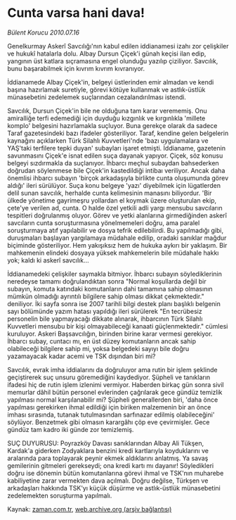 # Cunta varsa hani dava!

*Bülent Korucu 2010.07.16*

<td class="columnist-detail">
<p>Genelkurmay Askerî Savcılığı'nın kabul edilen iddianamesi izahı zor çelişkiler ve hukukî hatalarla dolu. Albay Dursun Çiçek'i günah keçisi ilan edip, yangının üst katlara sıçramasına engel olunduğu yazılıp çiziliyor. Savcılık, bunu başarabilmek için kıvrım kıvrım kıvranıyor.</p>
<p>
<div id="haberMetinDiv">
<p>İddianamede Albay Çiçek'in, belgeyi üstlerinden emir almadan ve kendi başına hazırlamak suretiyle, görevi kötüye kullanmak ve astlık-üstlük münasebetini zedelemek suçlarından cezalandırılması istendi.
<p>Savcılık, Dursun Çiçek'in bile ne olduğuna tam karar verememiş. Onu amiralliğe terfi edemediği için duyduğu kızgınlık ve kırgınlıkla 'millete komplo' belgesini hazırlamakla suçluyor. Buna gerekçe olarak da sadece Taraf gazetesindeki bazı ifadeler gösteriliyor. Taraf, kendine gelen belgelerin kaynağını açıklarken Türk Silahlı Kuvvetleri'nde 'bazı uygulamalara ve YAŞ'taki terfilere tepki duyan' subayları işaret etmişti. İddianame, gazetenin savunmasını Çiçek'e isnat edilen suça dayanak yapıyor. Çiçek, söz konusu belgeyi sızdırmakla da suçlanıyor. İhbarcı meçhul subaydan bahsederken doğrudan söylenmese bile Çiçek'in kastedildiği intibaı veriliyor. Ancak daha önemlisi ihbarcı subayın 'birçok arkadaşıyla birlikte cunta oluşumunda görev aldığı' ileri sürülüyor. Suça konu belgeye 'yazı' diyebilmek için lügatlerden delil sunan savcılık, herhalde cunta kelimesinin manasını biliyordur. 'Bir ülkede yönetime gayrimeşru yollardan el koymak üzere oluşturulan ekip, çete'ye verilen ad, cunta. O halde özel yetkili adli yargı mensubu savcıların tespitleri doğrulanmış oluyor. Görev ve yetki alanlarına girmediğinden askerî savcıların cunta soruşturmasına yönelmemeleri doğru, ama paralel soruşturmaya atıf yapılabilir ve dosya tefrik edilebilirdi. Bu yapılmadığı gibi, duruşmaları başlayan yargılamaya müdahale edilip, oradaki sanıklar mağdur biçiminde gösteriliyor. Hem yakışıksız hem de hukuka aykırı bir yaklaşım. Bir mahkemenin elindeki dosyaya yüksek mahkemelerin bile müdahale hakkı yok; kaldı ki askerî savcılık...
<p>İddianamedeki çelişkiler saymakla bitmiyor. İhbarcı subayın söylediklerinin neredeyse tamamı doğrulandıktan sonra "Normal koşullarda değil bir subayın, komuta katındaki komutanların dahi tamamına sahip olmasının mümkün olmadığı ayrıntılı bilgilere sahip olması dikkat çekmektedir." deniliyor. İki sayfa sonra ise 2007 tarihli bilgi destek planı başlıklı belgenin sayı bölümünde yazım hatası yapıldığı ileri sürülerek "En tecrübesiz personelin bile yapmayacağı dikkate alınarak, ihbarcının Türk Silahlı Kuvvetleri mensubu bir kişi olmayabileceği kanaati güçlenmektedir." cümlesi kuruluyor. Askeri Başsavcılığın, birinden birine karar vermesi gerekiyor. İhbarcı subay, cuntacı mı, en üst düzey komutanların ancak sahip olabileceği bilgilere sahip mi, yoksa belgedeki sayıyı bile doğru yazamayacak kadar acemi ve TSK dışından biri mi?
<p>Savcılık, evrak imha iddialarını da doğruluyor ama rutin bir işlem şeklinde geçiştirerek suç unsuru göremediğini kaydediyor. Şüpheli ve tanıkların ifadesi hiç de rutin işlem izlenimi vermiyor. Haberden birkaç gün sonra sivil memurlar dâhil bütün personel evlerinden çağrılarak gece gündüz temizlik yapılması normal karşılanabilir mi? Şüpheli generallerden biri, 'daha önce yapılması gerekirken ihmal edildiği için biriken malzemenin bir an önce imhası sırasında, tutanak tutulmasından sarfınazar edilmiş olabileceğini' söylüyor. Benzetmek gibi olmasın karargâhı çöp eve çevirmişler. Gece gündüz tam kadro iki günde zor temizlemiş.
<p>SUÇ DUYURUSU: Poyrazköy Davası sanıklarından Albay Ali Tükşen, Kardak'a giderken Zodyaklara benzini kredi kartlarıyla koyduklarını ve aralarında para toplayarak peynir ekmek aldıklarını anlatmış. Ya savaş gemilerinin gitmeleri gerekseydi; ona kredi kartı mı dayanır! Söyledikleri doğru ise dönemin bütün komutanlarına görevi ihmal ve TSK'nın muharebe kabiliyetine zarar vermekten dava açılmalı. Doğru değilse, Türkşen ve arkadaşları hakkında TSK'yı küçük düşürme ve astlık-üstlük münasebetini zedelemekten soruşturma yapılmalı.</p></p></p></p></p></div>
</p>
<a href="http://web.archive.org/web/20110105200525/mailto:b.korucu@zaman.com.tr">
</a></td>

Kaynak: [zaman.com.tr](http://zaman.com.tr/yazar.do?yazino=1005769), [web.archive.org (arşiv bağlantısı)](http://web.archive.org/web/20110105200525/http://www.zaman.com.tr/yazar.do?yazino=1005769)
